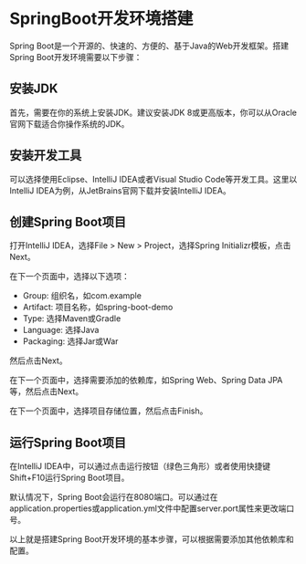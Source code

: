 # SpringBoot开发环境搭建

Spring Boot是一个开源的、快速的、方便的、基于Java的Web开发框架。搭建Spring Boot开发环境需要以下步骤：

## 安装JDK

首先，需要在你的系统上安装JDK。建议安装JDK 8或更高版本，你可以从Oracle官网下载适合你操作系统的JDK。

## 安装开发工具

可以选择使用Eclipse、IntelliJ IDEA或者Visual Studio Code等开发工具。这里以IntelliJ IDEA为例，从JetBrains官网下载并安装IntelliJ IDEA。

## 创建Spring Boot项目

打开IntelliJ IDEA，选择File > New > Project，选择Spring Initializr模板，点击Next。

在下一个页面中，选择以下选项：

- Group: 组织名，如com.example
- Artifact: 项目名称，如spring-boot-demo
- Type: 选择Maven或Gradle
- Language: 选择Java
- Packaging: 选择Jar或War

然后点击Next。

在下一个页面中，选择需要添加的依赖库，如Spring Web、Spring Data JPA等，然后点击Next。

在下一个页面中，选择项目存储位置，然后点击Finish。

## 运行Spring Boot项目

在IntelliJ IDEA中，可以通过点击运行按钮（绿色三角形）或者使用快捷键Shift+F10运行Spring Boot项目。

默认情况下，Spring Boot会运行在8080端口。可以通过在application.properties或application.yml文件中配置server.port属性来更改端口号。

以上就是搭建Spring Boot开发环境的基本步骤，可以根据需要添加其他依赖库和配置。
